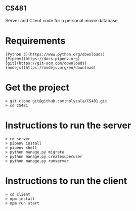 ## CS481
Server and Client code for a personal movie database

# Requirements
```
[Python 3](https://www.python.org/downloads)
[Pipenv](https://docs.pipenv.org)
[git](https://git-scm.com/downloads)
[nodejs](https://nodejs.org/en/download)
```

# Get the project
```
> git clone git@github.com:holyzala/CS481.git
> cd CS481
```

# Instructions to run the server
```
> cd server
> pipenv install
> pipenv shell
> python manage.py migrate
> python manage.py createsuperuser
> python manage.py runserver
```

# Instructions to run the client
```
> cd client
> npm install
> npm run start
```

